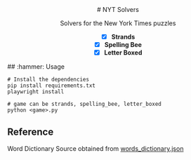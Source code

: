 <div align="center" >
# NYT Solvers

Solvers for the New York Times puzzles

- [X] **Strands** 
- [X] **Spelling Bee** 
- [X] **Letter Boxed** 

</div>
## :hammer: Usage

```
# Install the dependencies
pip install requirements.txt
playwright install

# game can be strands, spelling_bee, letter_boxed
python <game>.py
```

## Reference

Word Dictionary Source obtained from [words_dictionary.json](https://github.com/dwyl/english-words/blob/master/words_dictionary.json)